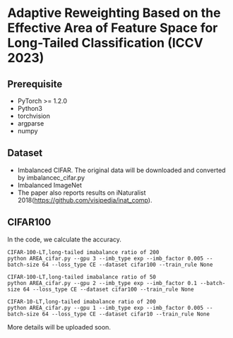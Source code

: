 # Adaptive Reweighting Based on the Effective Area of Feature Space for Long-Tailed Classification (ICCV 2023)

## Prerequisite
* PyTorch >= 1.2.0
* Python3
* torchvision
* argparse
* numpy

## Dataset

* Imbalanced CIFAR. The original data will be downloaded and converted by imbalancec_cifar.py
* Imbalanced ImageNet
* The paper also reports results on iNaturalist 2018(https://github.com/visipedia/inat_comp). 


## CIFAR100
In the code, we calculate the accuracy.
```
CIFAR-100-LT,long-tailed imabalance ratio of 200
python AREA_cifar.py --gpu 3 --imb_type exp --imb_factor 0.005 --batch-size 64 --loss_type CE --dataset cifar100 --train_rule None 
```
```
CIFAR-100-LT,long-tailed imabalance ratio of 50
python AREA_cifar.py --gpu 2 --imb_type exp --imb_factor 0.1 --batch-size 64 --loss_type CE --dataset cifar100 --train_rule None 
```
```
CIFAR-10-LT,long-tailed imabalance ratio of 200
python AREA_cifar.py --gpu 1 --imb_type exp --imb_factor 0.005 --batch-size 64 --loss_type CE --dataset cifar10 --train_rule None 
```
More details will be uploaded soon.











    









